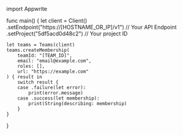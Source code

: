 import Appwrite

func main() {
    let client = Client()
      .setEndpoint("https://[HOSTNAME_OR_IP]/v1") // Your API Endpoint
      .setProject("5df5acd0d48c2") // Your project ID

    let teams = Teams(client)
    teams.createMembership(
        teamId: "[TEAM_ID]",
        email: "email@example.com",
        roles: [],
        url: "https://example.com"
    ) { result in
        switch result {
        case .failure(let error):
            print(error.message)
        case .success(let membership):
            print(String(describing: membership)
        }
    }
}
